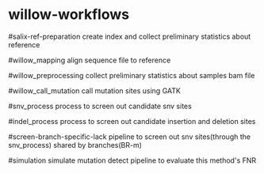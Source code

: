 # willow-workflows

#salix-ref-preparation
create index and collect preliminary statistics about reference

#willow_mapping
align sequence file to reference

#willow_preprocessing
collect preliminary statistics about samples bam file

#willow_call_mutation
call mutation sites using GATK

#snv_process
process to screen out candidate snv sites

#indel_process 
process to screen out candidate insertion and deletion sites

#screen-branch-specific-lack
pipeline to screen out snv sites(through the snv_process) shared by branches(BR-m)

#simulation
simulate mutation detect pipeline to evaluate this method's FNR
